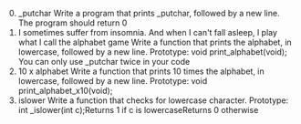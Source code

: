0. _putchar
	Write a program that prints _putchar, followed by a new line.
	The program should return 0
1. I sometimes suffer from insomnia. And when I can't fall asleep, I play what I call the alphabet game 
	Write a function that prints the alphabet, in lowercase, followed by a new line.
	Prototype: void print_alphabet(void);
	You can only use _putchar twice in your code
2. 10 x alphabet
	Write a function that prints 10 times the alphabet, in lowercase, followed by a new line.
	Prototype: void print_alphabet_x10(void);
3. islower
	Write a function that checks for lowercase character.
	Prototype: int _islower(int c);Returns 1 if c is lowercaseReturns 0 otherwise



